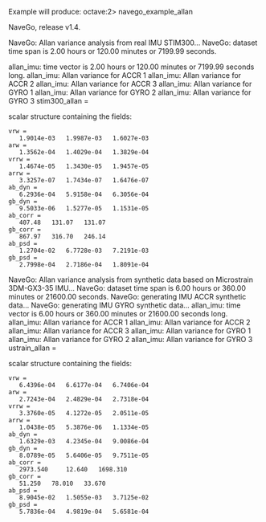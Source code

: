 Example will produce:
octave:2> navego_example_allan

NaveGo, release v1.4.

NaveGo: Allan variance analysis from real IMU STIM300... 
NaveGo: dataset time span is 2.00 hours or 120.00 minutes or 7199.99 seconds. 

allan_imu: time vector is 2.00 hours or 120.00 minutes or 7199.99 seconds long. 
allan_imu: Allan variance for ACCR 1 
allan_imu: Allan variance for ACCR 2 
allan_imu: Allan variance for ACCR 3 
allan_imu: Allan variance for GYRO 1 
allan_imu: Allan variance for GYRO 2 
allan_imu: Allan variance for GYRO 3 
stim300_allan =

  scalar structure containing the fields:

    vrw =
       1.9014e-03   1.9987e-03   1.6027e-03
    arw =
       1.3562e-04   1.4029e-04   1.3829e-04
    vrrw =
       1.4674e-05   1.3430e-05   1.9457e-05
    arrw =
       3.3257e-07   1.7434e-07   1.6476e-07
    ab_dyn =
       6.2936e-04   5.9158e-04   6.3056e-04
    gb_dyn =
       9.5033e-06   1.5277e-05   1.1531e-05
    ab_corr =
       407.48   131.07   131.07
    gb_corr =
       867.97   316.70   246.14
    ab_psd =
       1.2704e-02   6.7728e-03   7.2191e-03
    gb_psd =
       2.7998e-04   2.7186e-04   1.8091e-04


NaveGo: Allan variance analysis from synthetic data based on Microstrain 3DM-GX3-35 IMU... 
NaveGo: dataset time span is 6.00 hours or 360.00 minutes or 21600.00 seconds. 
NaveGo: generating IMU ACCR synthetic data... 
NaveGo: generating IMU GYRO synthetic data... 
allan_imu: time vector is 6.00 hours or 360.00 minutes or 21600.00 seconds long. 
allan_imu: Allan variance for ACCR 1 
allan_imu: Allan variance for ACCR 2 
allan_imu: Allan variance for ACCR 3 
allan_imu: Allan variance for GYRO 1 
allan_imu: Allan variance for GYRO 2 
allan_imu: Allan variance for GYRO 3 
ustrain_allan =

  scalar structure containing the fields:

    vrw =
       6.4396e-04   6.6177e-04   6.7406e-04
    arw =
       2.7243e-04   2.4829e-04   2.7318e-04
    vrrw =
       3.3760e-05   4.1272e-05   2.0511e-05
    arrw =
       1.0438e-05   5.3876e-06   1.1334e-05
    ab_dyn =
       1.6329e-03   4.2345e-04   9.0086e-04
    gb_dyn =
       8.0789e-05   5.6406e-05   9.7511e-05
    ab_corr =
       2973.540     12.640   1698.310
    gb_corr =
       51.250   78.010   33.670
    ab_psd =
       8.9045e-02   1.5055e-03   3.7125e-02
    gb_psd =
       5.7836e-04   4.9819e-04   5.6581e-04
